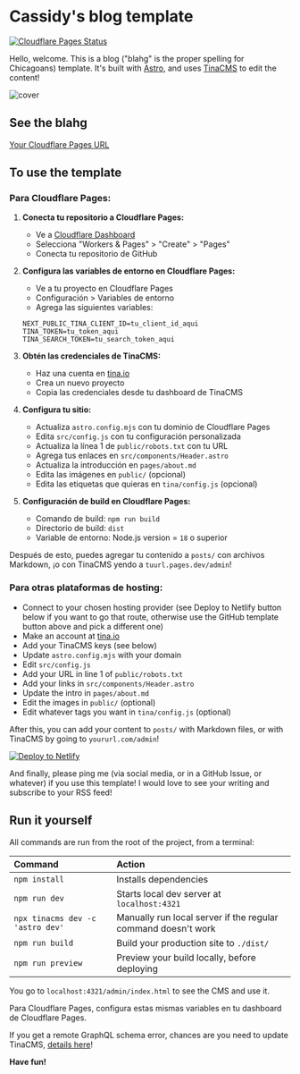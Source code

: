 # Cassidy's blog template

[![Cloudflare Pages Status](https://img.shields.io/badge/Cloudflare-Pages-orange)](https://pages.cloudflare.com/)

Hello, welcome. This is a blog ("blahg" is the proper spelling for Chicagoans) template. It's built with [Astro](https://astro.build), and uses [TinaCMS](https://tina.io) to edit the content!

![cover](https://github.com/cassidoo/blahg/assets/1454517/b56ff04f-9499-48e7-be62-d9b422c4287d)

## See the blahg

[Your Cloudflare Pages URL](https://your-project.pages.dev/)

## To use the template

### Para Cloudflare Pages:

1. **Conecta tu repositorio a Cloudflare Pages:**
   - Ve a [Cloudflare Dashboard](https://dash.cloudflare.com/)
   - Selecciona "Workers & Pages" > "Create" > "Pages"
   - Conecta tu repositorio de GitHub

2. **Configura las variables de entorno en Cloudflare Pages:**
   - Ve a tu proyecto en Cloudflare Pages
   - Configuración > Variables de entorno
   - Agrega las siguientes variables:
   ```
   NEXT_PUBLIC_TINA_CLIENT_ID=tu_client_id_aqui
   TINA_TOKEN=tu_token_aqui
   TINA_SEARCH_TOKEN=tu_search_token_aqui
   ```

3. **Obtén las credenciales de TinaCMS:**
   - Haz una cuenta en [tina.io](https://tina.io/)
   - Crea un nuevo proyecto
   - Copia las credenciales desde tu dashboard de TinaCMS

4. **Configura tu sitio:**
   - Actualiza `astro.config.mjs` con tu dominio de Cloudflare Pages
   - Edita `src/config.js` con tu configuración personalizada
   - Actualiza la línea 1 de `public/robots.txt` con tu URL
   - Agrega tus enlaces en `src/components/Header.astro`
   - Actualiza la introducción en `pages/about.md`
   - Edita las imágenes en `public/` (opcional)
   - Edita las etiquetas que quieras en `tina/config.js` (opcional)

5. **Configuración de build en Cloudflare Pages:**
   - Comando de build: `npm run build`
   - Directorio de build: `dist`
   - Variable de entorno: Node.js version = `18` o superior

Después de esto, puedes agregar tu contenido a `posts/` con archivos Markdown, ¡o con TinaCMS yendo a `tuurl.pages.dev/admin`!

### Para otras plataformas de hosting:

- Connect to your chosen hosting provider (see Deploy to Netlify button below if you want to go that route, otherwise use the GitHub template button above and pick a different one)
- Make an account at [tina.io](https://tina.io/)
- Add your TinaCMS keys (see below)
- Update `astro.config.mjs` with your domain
- Edit `src/config.js`
- Add your URL in line 1 of `public/robots.txt`
- Add your links in `src/components/Header.astro`
- Update the intro in `pages/about.md`
- Edit the images in `public/` (optional)
- Edit whatever tags you want in `tina/config.js` (optional)

After this, you can add your content to `posts/` with Markdown files, or with TinaCMS by going to `yoururl.com/admin`!

[![Deploy to Netlify](https://www.netlify.com/img/deploy/button.svg)](https://app.netlify.com/start/deploy?repository=https://github.com/cassidoo/blahg)

And finally, please ping me (via social media, or in a GitHub Issue, or whatever) if you use this template! I would love to see your writing and subscribe to your RSS feed!

## Run it yourself

All commands are run from the root of the project, from a terminal:

| Command                          | Action                                                        |
| :------------------------------- | :------------------------------------------------------------ |
| `npm install`                    | Installs dependencies                                         |
| `npm run dev`                    | Starts local dev server at `localhost:4321`                   |
| `npx tinacms dev -c 'astro dev'` | Manually run local server if the regular command doesn't work |
| `npm run build`                  | Build your production site to `./dist/`                       |
| `npm run preview`                | Preview your build locally, before deploying                  |

You go to `localhost:4321/admin/index.html` to see the CMS and use it.


Para Cloudflare Pages, configura estas mismas variables en tu dashboard de Cloudflare Pages.

If you get a remote GraphQL schema error, chances are you need to update TinaCMS, [details here](https://tina.io/docs/introduction/faq#how-do-i-resolve-the-local-graphql-schema-doesnt-match-the-remote-graphql-schema-errors)!

**Have fun!**
